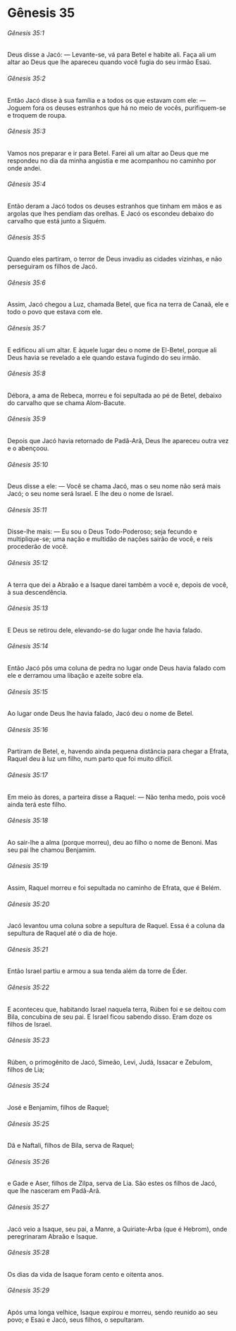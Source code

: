 # Gênesis 35

###### Gênesis 35:1

Deus disse a Jacó: — Levante-se, vá para Betel e habite ali. Faça ali um altar ao Deus que lhe apareceu quando você fugia do seu irmão Esaú.

###### Gênesis 35:2

Então Jacó disse à sua família e a todos os que estavam com ele: — Joguem fora os deuses estranhos que há no meio de vocês, purifiquem-se e troquem de roupa.

###### Gênesis 35:3

Vamos nos preparar e ir para Betel. Farei ali um altar ao Deus que me respondeu no dia da minha angústia e me acompanhou no caminho por onde andei.

###### Gênesis 35:4

Então deram a Jacó todos os deuses estranhos que tinham em mãos e as argolas que lhes pendiam das orelhas. E Jacó os escondeu debaixo do carvalho que está junto a Siquém.

###### Gênesis 35:5

Quando eles partiram, o terror de Deus invadiu as cidades vizinhas, e não perseguiram os filhos de Jacó.

###### Gênesis 35:6

Assim, Jacó chegou a Luz, chamada Betel, que fica na terra de Canaã, ele e todo o povo que estava com ele.

###### Gênesis 35:7

E edificou ali um altar. E àquele lugar deu o nome de El-Betel, porque ali Deus havia se revelado a ele quando estava fugindo do seu irmão.

###### Gênesis 35:8

Débora, a ama de Rebeca, morreu e foi sepultada ao pé de Betel, debaixo do carvalho que se chama Alom-Bacute.

###### Gênesis 35:9

Depois que Jacó havia retornado de Padã-Arã, Deus lhe apareceu outra vez e o abençoou.

###### Gênesis 35:10

Deus disse a ele: — Você se chama Jacó, mas o seu nome não será mais Jacó; o seu nome será Israel. E lhe deu o nome de Israel.

###### Gênesis 35:11

Disse-lhe mais: — Eu sou o Deus Todo-Poderoso; seja fecundo e multiplique-se; uma nação e multidão de nações sairão de você, e reis procederão de você.

###### Gênesis 35:12

A terra que dei a Abraão e a Isaque darei também a você e, depois de você, à sua descendência.

###### Gênesis 35:13

E Deus se retirou dele, elevando-se do lugar onde lhe havia falado.

###### Gênesis 35:14

Então Jacó pôs uma coluna de pedra no lugar onde Deus havia falado com ele e derramou uma libação e azeite sobre ela.

###### Gênesis 35:15

Ao lugar onde Deus lhe havia falado, Jacó deu o nome de Betel.

###### Gênesis 35:16

Partiram de Betel, e, havendo ainda pequena distância para chegar a Efrata, Raquel deu à luz um filho, num parto que foi muito difícil.

###### Gênesis 35:17

Em meio às dores, a parteira disse a Raquel: — Não tenha medo, pois você ainda terá este filho.

###### Gênesis 35:18

Ao sair-lhe a alma (porque morreu), deu ao filho o nome de Benoni. Mas seu pai lhe chamou Benjamim.

###### Gênesis 35:19

Assim, Raquel morreu e foi sepultada no caminho de Efrata, que é Belém.

###### Gênesis 35:20

Jacó levantou uma coluna sobre a sepultura de Raquel. Essa é a coluna da sepultura de Raquel até o dia de hoje.

###### Gênesis 35:21

Então Israel partiu e armou a sua tenda além da torre de Éder.

###### Gênesis 35:22

E aconteceu que, habitando Israel naquela terra, Rúben foi e se deitou com Bila, concubina de seu pai. E Israel ficou sabendo disso. Eram doze os filhos de Israel.

###### Gênesis 35:23

Rúben, o primogênito de Jacó, Simeão, Levi, Judá, Issacar e Zebulom, filhos de Lia;

###### Gênesis 35:24

José e Benjamim, filhos de Raquel;

###### Gênesis 35:25

Dã e Naftali, filhos de Bila, serva de Raquel;

###### Gênesis 35:26

e Gade e Aser, filhos de Zilpa, serva de Lia. São estes os filhos de Jacó, que lhe nasceram em Padã-Arã.

###### Gênesis 35:27

Jacó veio a Isaque, seu pai, a Manre, a Quiriate-Arba (que é Hebrom), onde peregrinaram Abraão e Isaque.

###### Gênesis 35:28

Os dias da vida de Isaque foram cento e oitenta anos.

###### Gênesis 35:29

Após uma longa velhice, Isaque expirou e morreu, sendo reunido ao seu povo; e Esaú e Jacó, seus filhos, o sepultaram.


